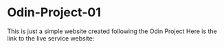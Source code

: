 # Odin-Project-01

This is just a simple website created following the Odin Project
Here is the link to the live service website: 